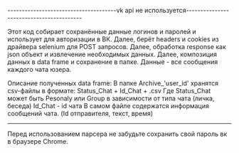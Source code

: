 --------------------------------------vk api не используется-----------------------------------------

Этот код собирает сохранённые данные логинов и паролей и использует для авторизации в ВК.
 Далее, берёт headers и cookies из драйвера selenium для POST запросов.
 Далее, обработка response как json объект и извлечение необходимых данных.
 Далее, композиция данных в data frame и сохранение в папке.
 Данные - все сообщения каждого чата юзера.
    
Описание полученных data frame:
  В папке Archive_'user_id' хранятся csv-файлы в формате:
  Status_Chat + Id_Chat + .csv
  Где Status_Chat может быть Pesonaly или Group в зависимости от типа чата (личка, беседа)
  Id_Chat - id чата 
  В самом файле содержатся информация сообщений чата. (Id отправителя, текст, время)

--------------------------------------------------------------------------------------------
Перед использованием парсера не забудьте сохранить свой пароль вк в браузере Chrome.
